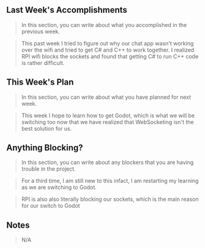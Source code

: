## Last Week's Accomplishments
> In this section, you can write about what you accomplished in the previous week.

> This past week I tried to figure out why our chat app wasn't working over the wifi and tried to get C#
> and C++ to work together.  I realized RPI wifi blocks the sockets and found that getting C# to run C++
> code is rather difficult. 

## This Week's Plan

> In this section, you can write about what you have planned for next week.

> This week I hope to learn how to get Godot, which is what we will be switching too now that we have
> realized that WebSocketing isn't the best solution for us.

## Anything Blocking?

> In this section, you can write about any blockers that you are having trouble in the project.

> For a third time, I am still new to this infact, I am restarting my learning as we are switching to Godot.

> RPI is also also literally blocking our sockets, which is the main reason for our switch to Godot

## Notes

> N/A
